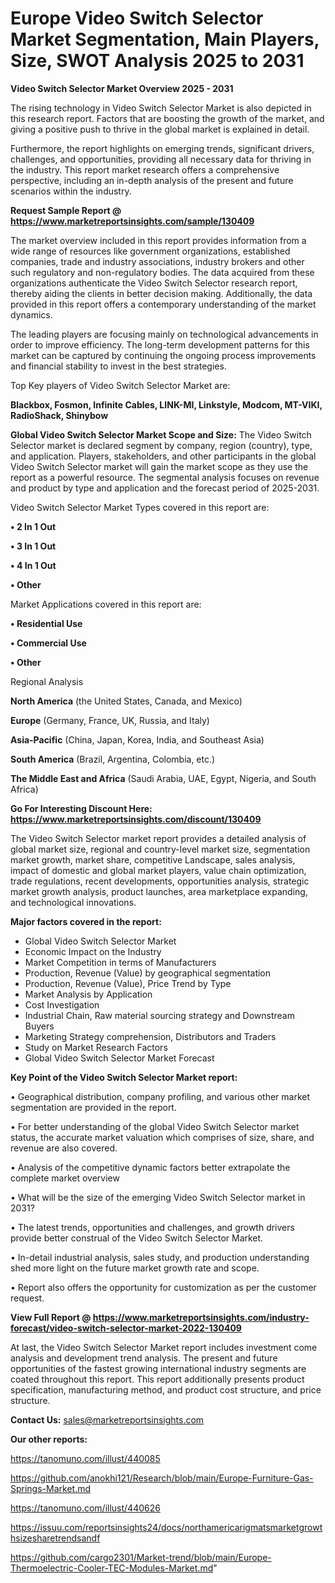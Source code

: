 # Europe Video Switch Selector Market Segmentation, Main Players, Size, SWOT Analysis 2025 to 2031

<Strong> Video Switch Selector Market Overview 2025 - 2031</strong>

The rising technology in Video Switch Selector Market is also depicted in this research report. Factors that are boosting the growth of the market, and giving a positive push to thrive in the global market is explained in detail.

Furthermore, the report highlights on emerging trends, significant drivers, challenges, and opportunities, providing all necessary data for thriving in the industry. This report market research offers a comprehensive perspective, including an in-depth analysis of the present and future scenarios within the industry.

<strong>Request Sample Report @ <a href=https://www.marketreportsinsights.com/sample/130409>https://www.marketreportsinsights.com/sample/130409</a></strong>

The market overview included in this report provides information from a wide range of resources like government organizations, established companies, trade and industry associations, industry brokers and other such regulatory and non-regulatory bodies. The data acquired from these organizations authenticate the Video Switch Selector research report, thereby aiding the clients in better decision making. Additionally, the data provided in this report offers a contemporary understanding of the market dynamics.

The leading players are focusing mainly on technological advancements in order to improve efficiency. The long-term development patterns for this market can be captured by continuing the ongoing process improvements and financial stability to invest in the best strategies.

Top Key players of Video Switch Selector Market are:

<strong>Blackbox, Fosmon, Infinite Cables, LINK-MI, Linkstyle, Modcom, MT-VIKI, RadioShack, Shinybow</strong>

<strong><b>Global Video Switch Selector Market Scope and Size:</b></strong>
The Video Switch Selector market is declared segment by company, region (country), type, and application. Players, stakeholders, and other participants in the global Video Switch Selector market will gain the market scope as they use the report as a powerful resource. The segmental analysis focuses on revenue and product by type and application and the forecast period of 2025-2031.

Video Switch Selector Market Types covered in this report are:

<strong>• 2 In 1 Out

• 3 In 1 Out

• 4 In 1 Out

• Other</strong>

Market Applications covered in this report are:

<strong>• Residential Use

• Commercial Use

• Other</strong> 

Regional Analysis

<strong>North America</strong> (the United States, Canada, and Mexico)

<strong>Europe</strong> (Germany, France, UK, Russia, and Italy)

<strong>Asia-Pacific</strong> (China, Japan, Korea, India, and Southeast Asia)

<strong>South America</strong> (Brazil, Argentina, Colombia, etc.)

<strong>The Middle East and Africa</strong> (Saudi Arabia, UAE, Egypt, Nigeria, and South Africa)

<strong>Go For Interesting Discount Here: <a href=https://www.marketreportsinsights.com/discount/130409>https://www.marketreportsinsights.com/discount/130409</a></strong>

The Video Switch Selector market report provides a detailed analysis of global market size, regional and country-level market size, segmentation market growth, market share, competitive Landscape, sales analysis, impact of domestic and global market players, value chain optimization, trade regulations, recent developments, opportunities analysis, strategic market growth analysis, product launches, area marketplace expanding, and technological innovations.

<strong><b>Major factors covered in the report:</b></strong>
<ul>
  <li>Global Video Switch Selector Market </li>
  <li>Economic Impact on the Industry</li>
  <li>Market Competition in terms of Manufacturers</li>
  <li>Production, Revenue (Value) by geographical segmentation</li>
  <li>Production, Revenue (Value), Price Trend by Type</li>
  <li>Market Analysis by Application</li>
  <li>Cost Investigation</li>
  <li>Industrial Chain, Raw material sourcing strategy and Downstream Buyers</li>
  <li>Marketing Strategy comprehension, Distributors and Traders</li>
  <li>Study on Market Research Factors</li>
  <li>Global Video Switch Selector Market Forecast</li>
</ul>

<strong><b>Key Point of the Video Switch Selector Market report:</b></strong>

• Geographical distribution, company profiling, and various other market segmentation are provided in the report.

• For better understanding of the global Video Switch Selector market status, the accurate market valuation which comprises of size, share, and revenue are also covered.

• Analysis of the competitive dynamic factors better extrapolate the complete market overview

• What will be the size of the emerging Video Switch Selector market in 2031?

• The latest trends, opportunities and challenges, and growth drivers provide better construal of the Video Switch Selector Market.

• In-detail industrial analysis, sales study, and production understanding shed more light on the future market growth rate and scope.

• Report also offers the opportunity for customization as per the customer request.

<strong><b>View Full Report @ <a href=https://www.marketreportsinsights.com/industry-forecast/video-switch-selector-market-2022-130409>https://www.marketreportsinsights.com/industry-forecast/video-switch-selector-market-2022-130409</a></b></strong>


At last, the Video Switch Selector Market report includes investment come analysis and development trend analysis. The present and future opportunities of the fastest growing international industry segments are coated throughout this report. This report additionally presents product specification, manufacturing method, and product cost structure, and price structure.

<strong>Contact Us:</strong>
sales@marketreportsinsights.com

<strong>Our other reports:</strong>

<a href=https://tanomuno.com/illust/440085>https://tanomuno.com/illust/440085</a>

<a href=https://github.com/anokhi121/Research/blob/main/Europe-Furniture-Gas-Springs-Market.md>https://github.com/anokhi121/Research/blob/main/Europe-Furniture-Gas-Springs-Market.md</a>

<a href=https://tanomuno.com/illust/440626>https://tanomuno.com/illust/440626</a>

<a href=https://issuu.com/reportsinsights24/docs/northamericarigmatsmarketgrowthsizesharetrendsandf>https://issuu.com/reportsinsights24/docs/northamericarigmatsmarketgrowthsizesharetrendsandf</a>

<a href=https://github.com/cargo2301/Market-trend/blob/main/Europe-Thermoelectric-Cooler-TEC-Modules-Market.md>https://github.com/cargo2301/Market-trend/blob/main/Europe-Thermoelectric-Cooler-TEC-Modules-Market.md</a>"
